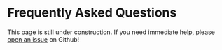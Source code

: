 # Frequently Asked Questions

This page is still under construction. If you need immediate help, please [open an issue](https://github.com/OpenOmics/pb-benchmark/issues) on Github!

